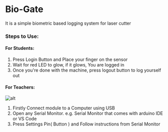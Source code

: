 # Bio-Gate

It is a simple biometric based logging system for laser cutter


### Steps to Use:
#### For Students:
1. Press Login Button and Place your finger on the sensor
2. Wait for red LED to glow, if it glows, You are logged in
3. Once you're done with the machine, press logout button to log yourself out

#### For Teachers:
![alt](/images/parts/final_without_casing.png)
1. Firstly Connect module to a Computer using USB
2. Open any Serial Monitor. e.g. Serial Monitor that comes with arduino IDE or VS Code
3. Press Settings Pin( Button ) and Follow instructions from Serial Monitor
